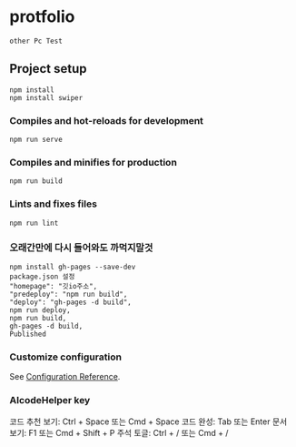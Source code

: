 # protfolio
```
other Pc Test
```

## Project setup
```
npm install
npm install swiper
```

### Compiles and hot-reloads for development
```
npm run serve
```

### Compiles and minifies for production
```
npm run build
```

### Lints and fixes files
```
npm run lint
```

### 오래간만에 다시 들어와도 까먹지말것
```
npm install gh-pages --save-dev
package.json 설정
"homepage": "깃io주소",
"predeploy": "npm run build",
"deploy": "gh-pages -d build",
npm run deploy,
npm run build,
gh-pages -d build,
Published
```

### Customize configuration
See [Configuration Reference](https://cli.vuejs.org/config/).

### AIcodeHelper key
코드 추천 보기: Ctrl + Space 또는 Cmd + Space
코드 완성: Tab 또는 Enter
문서 보기: F1 또는 Cmd + Shift + P
주석 토글: Ctrl + / 또는 Cmd + /

